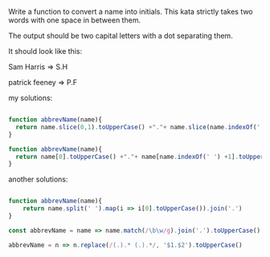 Write a function to convert a name into initials. This kata strictly takes two words with one space in between them.

The output should be two capital letters with a dot separating them.

It should look like this:

Sam Harris => S.H

patrick feeney => P.F

my solutions: 
```js

function abbrevName(name){
  return name.slice(0,1).toUpperCase() +"."+ name.slice(name.indexOf(' ') +1, name.indexOf(' ')+2).toUpperCase()
}

function abbrevName(name){
  return name[0].toUpperCase() +"."+ name[name.indexOf(' ') +1].toUpperCase()
}

```


another solutions: 

```js

function abbrevName(name){
    return name.split(' ').map(i => i[0].toUpperCase()).join('.')
}

const abbrevName = name => name.match(/\b\w/g).join('.').toUpperCase()

abbrevName = n => n.replace(/(.).* (.).*/, '$1.$2').toUpperCase()

```
